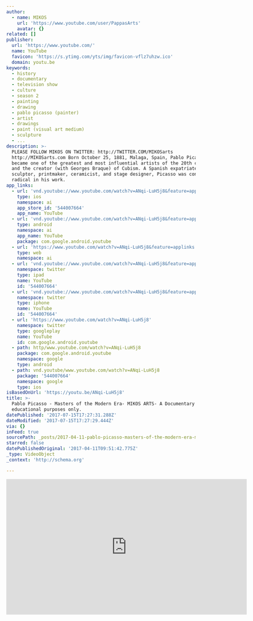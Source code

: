 ```yaml
---
author:
  - name: MIKOS
    url: 'https://www.youtube.com/user/PappasArts'
    avatar: {}
related: []
publisher:
  url: 'https://www.youtube.com/'
  name: YouTube
  favicon: 'https://s.ytimg.com/yts/img/favicon-vflz7uhzw.ico'
  domain: youtu.be
keywords:
  - history
  - documentary
  - television show
  - culture
  - season 2
  - painting
  - drawing
  - pablo picasso (painter)
  - artist
  - drawings
  - paint (visual art medium)
  - sculpture
  - ...
description: >-
  PLEASE FOLLOW MIKOS ON TWITTER: http://TWITTER.COM/MIKOSarts
  http://MIKOSarts.com Born October 25, 1881, Malaga, Spain, Pablo Picasso,
  became one of the greatest and most influential artists of the 20th century
  and the creator (with Georges Braque) of Cubism. A Spanish expatriate painter,
  sculptor, printmaker, ceramicist, and stage designer, Picasso was considered
  radical in his work.
app_links:
  - url: 'vnd.youtube://www.youtube.com/watch?v=ANqi-LuH5j8&feature=applinks'
    type: ios
    namespace: ai
    app_store_id: '544007664'
    app_name: YouTube
  - url: 'vnd.youtube://www.youtube.com/watch?v=ANqi-LuH5j8&feature=applinks'
    type: android
    namespace: ai
    app_name: YouTube
    package: com.google.android.youtube
  - url: 'https://www.youtube.com/watch?v=ANqi-LuH5j8&feature=applinks'
    type: web
    namespace: ai
  - url: 'vnd.youtube://www.youtube.com/watch?v=ANqi-LuH5j8&feature=applinks'
    namespace: twitter
    type: ipad
    name: YouTube
    id: '544007664'
  - url: 'vnd.youtube://www.youtube.com/watch?v=ANqi-LuH5j8&feature=applinks'
    namespace: twitter
    type: iphone
    name: YouTube
    id: '544007664'
  - url: 'https://www.youtube.com/watch?v=ANqi-LuH5j8'
    namespace: twitter
    type: googleplay
    name: YouTube
    id: com.google.android.youtube
  - path: http/www.youtube.com/watch?v=ANqi-LuH5j8
    package: com.google.android.youtube
    namespace: google
    type: android
  - path: vnd.youtube/www.youtube.com/watch?v=ANqi-LuH5j8
    package: '544007664'
    namespace: google
    type: ios
isBasedOnUrl: 'https://youtu.be/ANqi-LuH5j8'
title: >-
  Pablo Picasso - Masters of the Modern Era- MIKOS ARTS- A Documentary for
  educational purposes only.
datePublished: '2017-07-15T17:27:31.288Z'
dateModified: '2017-07-15T17:27:29.444Z'
via: {}
inFeed: true
sourcePath: _posts/2017-04-11-pablo-picasso-masters-of-the-modern-era-mikos-arts-a-doc.md
starred: false
datePublishedOriginal: '2017-04-11T09:51:42.775Z'
_type: VideoObject
_context: 'http://schema.org'

---
```

<iframe src="https://cdn.embedly.com/widgets/media.html?src=https%3A%2F%2Fwww.youtube.com%2Fembed%2FANqi-LuH5j8%3Ffeature%3Doembed&amp;url=http%3A%2F%2Fwww.youtube.com%2Fwatch%3Fv%3DANqi-LuH5j8&amp;image=https%3A%2F%2Fi.ytimg.com%2Fvi%2FANqi-LuH5j8%2Fhqdefault.jpg&amp;key=b7d04c9b404c499eba89ee7072e1c4f7&amp;type=text%2Fhtml&amp;schema=youtube" width="640" height="360" scrolling="no" frameborder="0" allowfullscreen="" style=""></iframe>
